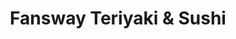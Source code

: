 ---
layout: place
title: "Fansway Teriyaki & Sushi"
permalink: /new-york/corona/fansway-teriyaki-sushi.html
stateAbbr: NY
stateName: New York
cityName: Corona
place_id: ChIJpYRmPPtfwokR0bAk7cdHEiQ
photos:
  - name: >-
      places/ChIJpYRmPPtfwokR0bAk7cdHEiQ/photos/AUy1YQ3NOEMeCfolVP_u1Ab-0EiIJfOo7Y70BP1BKU2jwaC8Zt2m4LD9-b1FgZTM_or8HuyzRmTLGSD33537J7GKABIJk_1U0p1_xyMOw38Nd_Eeg67evAZ8H5LwY5BmvEdthSOSxsafzQd81mIupIUZAzBPyLsCbkNsgawK3mTx1tB8QFQDrNSaCvT4DDhLGJRxRS7rESDmD6rShadVU1Es-TcmrGDG2B6NlDdPu87X84oJEAUgLjiUnqYkHR-KuUeMLSJCNF38BykRgf-yd2R0JBGqQwwaXNmaqY7Wq5EPOq1Rzg
    widthPx: 4032
    heightPx: 3024
    authorAttributions:
      - displayName: Fansway照烧和寿司
        uri: https://maps.google.com/maps/contrib/101864267370329735685
        photoUri: >-
          https://lh3.googleusercontent.com/a-/ALV-UjV__XH6y2hLiJRa7m6UkRxNQxjnMqmfgsYMJSB4DOFmV1KjikU=s100-p-k-no-mo
    flagContentUri: >-
      https://www.google.com/local/imagery/report/?cb_client=maps_api_places.places_api&image_key=!1e10!2sAF1QipN9dR2k1hNmVVpG4Mw6lAasoxFiBaggzbz--jK9&hl=en-US
    googleMapsUri: >-
      https://www.google.com/maps/place//data=!3m4!1e2!3m2!1sAF1QipN9dR2k1hNmVVpG4Mw6lAasoxFiBaggzbz--jK9!2e10!4m2!3m1!1s0x89c25ffb3c6684a5:0x241247c7ed24b0d1
  - name: >-
      places/ChIJpYRmPPtfwokR0bAk7cdHEiQ/photos/AUy1YQ10icSCh1qbqTxnPvHsC0KsE3hTDdlRJxhrN92FXUkgb-Tj5lnTay6d8ht6GHSZIwr4C9DQANfVbhvKqOeUfk-ql3VCcxQirC3HI4PeVJqV2D4KXdJj6_btRuN7kTn_PavlxVn_FL0MYfo_wStfPG50j_pLc-vXYoacZXV6o0PC93b3DoODpozzuiKJ5OOgetruonYLySKhIaeM-EFv5tgdf6yDI1cnuNR7M4lrRCHM6DnFIUzw19x3LSig3B7K__LCoER89Rv_J3yxjcnJxgtT_8aYHVZZ9NM3r9JQw0m6XFyZMWe5-qxxYKG0IJVGxY9-FhL9B5qRi1C4gZIDU3lRRcUloRPvt8sPKzxZa71HtLImiRLXMzAGcg07Kn6DNim3WvbP8QAtBM6CHgy4OYP9WNZpL_d2OssKzJoQioJjbz1X
    widthPx: 3563
    heightPx: 2672
    authorAttributions:
      - displayName: Devany Juarez
        uri: https://maps.google.com/maps/contrib/105469143375028323201
        photoUri: >-
          https://lh3.googleusercontent.com/a-/ALV-UjWfFsSEoI84XPcYvgzcaxZvRPVA3NEkNFtd3O2C1JoSjapU1uTRFw=s100-p-k-no-mo
    flagContentUri: >-
      https://www.google.com/local/imagery/report/?cb_client=maps_api_places.places_api&image_key=!1e10!2sCIHM0ogKEICAgID68POM8QE&hl=en-US
    googleMapsUri: >-
      https://www.google.com/maps/place//data=!3m4!1e2!3m2!1sCIHM0ogKEICAgID68POM8QE!2e10!4m2!3m1!1s0x89c25ffb3c6684a5:0x241247c7ed24b0d1
  - name: >-
      places/ChIJpYRmPPtfwokR0bAk7cdHEiQ/photos/AUy1YQ10-F-9qKTJFOWgOj3P8mJKYehTKrNTWPmvHMEe0i7hEN9l2cx2_YBJqoCQZr2KZ2XLuRInwV6z6PvqQ-lEhDIWyR6TfNgLq5OkNLuVfCQuR3UGUaK8lHCrK5S_IDMQVrP2xFZoizBFdykPSX6rYJZ44j76v9jC6A31Z3cMeMP3uO_rRUdMPxWmShdJYK9h50F9AE93yirfW95MrvbnyXlGIaGH64jeaLG44sNFttJCEU5eOnSiP3JZSQYgfWxsuYXvFitT7u87M2JQlFWrPBbuWa6Hh4rE8UjssJnRRG0fRA
    widthPx: 1440
    heightPx: 1080
    authorAttributions:
      - displayName: Fansway照烧和寿司
        uri: https://maps.google.com/maps/contrib/101864267370329735685
        photoUri: >-
          https://lh3.googleusercontent.com/a-/ALV-UjV__XH6y2hLiJRa7m6UkRxNQxjnMqmfgsYMJSB4DOFmV1KjikU=s100-p-k-no-mo
    flagContentUri: >-
      https://www.google.com/local/imagery/report/?cb_client=maps_api_places.places_api&image_key=!1e10!2sAF1QipOswRy5u8yZwDvNNVqwy2RcU2_EgPSQ2_QMZCsP&hl=en-US
    googleMapsUri: >-
      https://www.google.com/maps/place//data=!3m4!1e2!3m2!1sAF1QipOswRy5u8yZwDvNNVqwy2RcU2_EgPSQ2_QMZCsP!2e10!4m2!3m1!1s0x89c25ffb3c6684a5:0x241247c7ed24b0d1
  - name: >-
      places/ChIJpYRmPPtfwokR0bAk7cdHEiQ/photos/AUy1YQ2ClLqEzu7zP8saEsUS8OvlCAT5Dgu9KYBBrgOjMfnwnxJx_Hi54JZ4m-WvE29zBHV64nFuyx4Y8WLpXUts8M8BqGGU3XrszR1ctlBnU6GAY7vOXe9ZNGWf65gWtJSVfQefE9aR8jYjtUYcgmHW04iu7g2ATC0YzwPbOrsFzhIpPvz0AwpbciP4c6zz68Cay71038OTni1xVCxwtg-nexjOFSYoM7ILb9rfFQ-hIf_Gs8LsAQPucFadkx0P475yJAhK_gWXXiN0hwFtK9Zp8aEzbgEZ0iyciN3TJjc4_e-qPw
    widthPx: 1440
    heightPx: 1080
    authorAttributions:
      - displayName: Fansway照烧和寿司
        uri: https://maps.google.com/maps/contrib/101864267370329735685
        photoUri: >-
          https://lh3.googleusercontent.com/a-/ALV-UjV__XH6y2hLiJRa7m6UkRxNQxjnMqmfgsYMJSB4DOFmV1KjikU=s100-p-k-no-mo
    flagContentUri: >-
      https://www.google.com/local/imagery/report/?cb_client=maps_api_places.places_api&image_key=!1e10!2sAF1QipMtxs1nxhuubMVTBATweFNB70nTxLsiYc-RkisW&hl=en-US
    googleMapsUri: >-
      https://www.google.com/maps/place//data=!3m4!1e2!3m2!1sAF1QipMtxs1nxhuubMVTBATweFNB70nTxLsiYc-RkisW!2e10!4m2!3m1!1s0x89c25ffb3c6684a5:0x241247c7ed24b0d1
  - name: >-
      places/ChIJpYRmPPtfwokR0bAk7cdHEiQ/photos/AUy1YQ0d0ipl_kTA_0GPgHJweaJT_tcdwp5RdS0J5LWJzEsLOUYUSkEUuT6hyXj9Tkkqo_kRmrQpRf6LuuCrn7-sFOOQr7LuZKGmNfPbwg_wATqTQCEUXvBZW-op9ShRptp0GZksyKiKkzYU_N5KlRKQ9AZs9Ej43NZkJLyvvy0Szx_SHb5V118yIHmGTzv91E3s7xIYaWAkpHD22D0YwybpVZyD7nGzjnjPFJS4f0ITuNTO7N7HlqZOuaELcZtOTdIonMYd2etn1obSh1LLRDbg5Z0cHUZYlfakXes5rplMQFnF19yrutU_gle3MJzpNtEpQidUIsLMAMW4jK7XF39RT50Qtel7fjVh0hqgGNssDkMzzg7iNvKWjhVgHrTg6ZknbU643JAF2iPi7gb94JYdTwap1hvth0WTaa5Zg6NQ6Ew
    widthPx: 2268
    heightPx: 4032
    authorAttributions:
      - displayName: Pipe Travel
        uri: https://maps.google.com/maps/contrib/105412427200467290850
        photoUri: >-
          https://lh3.googleusercontent.com/a-/ALV-UjXSzCtcM4gKvzHhHOjd2yroBJYs6t-hz7ntUPj2MwsV_Moq3uKAdQ=s100-p-k-no-mo
    flagContentUri: >-
      https://www.google.com/local/imagery/report/?cb_client=maps_api_places.places_api&image_key=!1e10!2sCIHM0ogKEICAgICmxozrYw&hl=en-US
    googleMapsUri: >-
      https://www.google.com/maps/place//data=!3m4!1e2!3m2!1sCIHM0ogKEICAgICmxozrYw!2e10!4m2!3m1!1s0x89c25ffb3c6684a5:0x241247c7ed24b0d1
  - name: >-
      places/ChIJpYRmPPtfwokR0bAk7cdHEiQ/photos/AUy1YQ3zYQCU5JPUhFn2aSzRKxekr50fU_w0uaFEwd80Rppx9MPkWxWLHT1m9PxI4gcu8DhVJ4vgTp4W62vtKcPG2pAFgzq5Rix12rzxWiejijhxZ1IBRviK4oTmLyflRrcAFE6vhVGyfNeIqHO6OWo9BPSJxpXiDh7LZ49o3nr4EX6x4etMr5N2oRxhMMVnKBIvZs3wWFlS0vLZhFIdjnbdPg1ZZ0HfR7MWbrmTSLo5jMhWm7CxqEK21KzxC25jVeRXJ6dHMlfcYEIFP0WAIOnH24AS-isnmi6xBiHt3H-zWJXC_pxW2wpw1qPuJywkdk_vTbUi_-doIojfbsPtSyyJY0ZLf-6RqbyszYF1m8ZnWr10MEggo00H4JEu3lOlkvUHFXjRNgwgjJDcft1Idy0pXCohGkpoV-azyW47BJDZG9d5NA
    widthPx: 3024
    heightPx: 4032
    authorAttributions:
      - displayName: Benny Ashurov
        uri: https://maps.google.com/maps/contrib/102899833454543666634
        photoUri: >-
          https://lh3.googleusercontent.com/a-/ALV-UjV6AS8L-LSe6jaSD7DNMT5aOj-kJbjW-wkKAnxQaPI1MiFaug=s100-p-k-no-mo
    flagContentUri: >-
      https://www.google.com/local/imagery/report/?cb_client=maps_api_places.places_api&image_key=!1e10!2sCIHM0ogKEICAgIDsvLXydw&hl=en-US
    googleMapsUri: >-
      https://www.google.com/maps/place//data=!3m4!1e2!3m2!1sCIHM0ogKEICAgIDsvLXydw!2e10!4m2!3m1!1s0x89c25ffb3c6684a5:0x241247c7ed24b0d1
  - name: >-
      places/ChIJpYRmPPtfwokR0bAk7cdHEiQ/photos/AUy1YQ0R60bFp8_MgdBkzfpFe-IMZe7jmabqHv2cR-jyvNSYLXo1pYlhMYMYgKZPgy2EOeUh3koqnop_x7UaNjcd26jH7o5Sir0dcxJckWPqtFUiIXEcDkillu6ZbiLvOTQTQdsCCpU5Dg2TD4AKiHvc5QDrLMPwt1Ce7r7yCOvp9lVAxbyTPHXsXYjWo2u7ZYBalE8lEXts8D-zGsOUz9bz511CdNzrMbWrFuqKxd_hiCYlMSlP3MrkCZod_DCE3zEb-Ni6Hn5edFnlfWzhuTaHoLMBsT5ITI8CLkTp9ZN0yKbA6OqGfsboSi7STRb2KJVStBBm-BCIrCpHDRicWCne6qp6NaBsq4F70GnwCqn8icGJXYBqYOc4dC9GOx4VrKFg6ItnDGeil-10yegyUUd5KhqWDkiy0jN97aQue4CRkYBa-w
    widthPx: 4000
    heightPx: 3000
    authorAttributions:
      - displayName: Garamon Kanegon (Spacegizmo)
        uri: https://maps.google.com/maps/contrib/100902619982961453181
        photoUri: >-
          https://lh3.googleusercontent.com/a-/ALV-UjUwyuRFMg2XArpV8fDaSdotMgnwLUoG7zSPHH9Pu8W8muugQeZ4Hic=s100-p-k-no-mo
    flagContentUri: >-
      https://www.google.com/local/imagery/report/?cb_client=maps_api_places.places_api&image_key=!1e10!2sCIHM0ogKEICAgIDB05zTUQ&hl=en-US
    googleMapsUri: >-
      https://www.google.com/maps/place//data=!3m4!1e2!3m2!1sCIHM0ogKEICAgIDB05zTUQ!2e10!4m2!3m1!1s0x89c25ffb3c6684a5:0x241247c7ed24b0d1
  - name: >-
      places/ChIJpYRmPPtfwokR0bAk7cdHEiQ/photos/AUy1YQ3zt2FkaOlzLWFJBwglSN3n5c87fjFmiJIfJOCbxwO7JfAyl7hRB9uCf7jFaWoqHGD7B-TVqueFlfzXcDHihHCJ0QgKK4o6Fw_amUiKqhD5rwiGaB9KlEjyIfH7FxdmKr6MhaxygYWAruMaVkxzeziB7yVhzuJ1cEgIRB7AK8r_OwPs980YOE7anOFKYa3eKi5wVlXEy4S03qcdfv0qzza9JBwlWQfgEpO17ZqStT9QCzD7_JRUwrFWviaF2YaeOwvfhDFU8a2YPDut7xI8ImDDuvhrWhVMcukF-AYZdhSv8w
    widthPx: 1440
    heightPx: 1080
    authorAttributions:
      - displayName: Fansway照烧和寿司
        uri: https://maps.google.com/maps/contrib/101864267370329735685
        photoUri: >-
          https://lh3.googleusercontent.com/a-/ALV-UjV__XH6y2hLiJRa7m6UkRxNQxjnMqmfgsYMJSB4DOFmV1KjikU=s100-p-k-no-mo
    flagContentUri: >-
      https://www.google.com/local/imagery/report/?cb_client=maps_api_places.places_api&image_key=!1e10!2sAF1QipPX5HazMm3efG4lfN8BJyUckp3MXHmFVuMSWeK4&hl=en-US
    googleMapsUri: >-
      https://www.google.com/maps/place//data=!3m4!1e2!3m2!1sAF1QipPX5HazMm3efG4lfN8BJyUckp3MXHmFVuMSWeK4!2e10!4m2!3m1!1s0x89c25ffb3c6684a5:0x241247c7ed24b0d1
  - name: >-
      places/ChIJpYRmPPtfwokR0bAk7cdHEiQ/photos/AUy1YQ1-stDgbTlr-jiYXPhxg1KVo6ATmrxSnLdnU4Pq9tfK1cxhF258ndFfCcxCsZD1HjZK0kpwWAR7-ir3h1YA3gGtVLFU7NhJo2xnJMZWxzWwW81oW7w5K4qj_dRVbzbflD-gAbVR1oMSA9Y5ZPb87y72frXfwLznljt-jYNkjxAhrM3f7gObANyzgRZMYeKpfzj8xr3P4dwzKlB7Yf1dz2-TEEr28l6DEdxJ_hBHnTADLA00bPoEnbDvYd1jccaNgSV1BWHcWM4e4eaSS_Ayo-qrF0Jx01EZ3cZ2tAGm-3vkbA
    widthPx: 1440
    heightPx: 1080
    authorAttributions:
      - displayName: Fansway照烧和寿司
        uri: https://maps.google.com/maps/contrib/101864267370329735685
        photoUri: >-
          https://lh3.googleusercontent.com/a-/ALV-UjV__XH6y2hLiJRa7m6UkRxNQxjnMqmfgsYMJSB4DOFmV1KjikU=s100-p-k-no-mo
    flagContentUri: >-
      https://www.google.com/local/imagery/report/?cb_client=maps_api_places.places_api&image_key=!1e10!2sAF1QipPmnZePn3ou5plpqSEGUlR5PEodFeytftad5VLY&hl=en-US
    googleMapsUri: >-
      https://www.google.com/maps/place//data=!3m4!1e2!3m2!1sAF1QipPmnZePn3ou5plpqSEGUlR5PEodFeytftad5VLY!2e10!4m2!3m1!1s0x89c25ffb3c6684a5:0x241247c7ed24b0d1
  - name: >-
      places/ChIJpYRmPPtfwokR0bAk7cdHEiQ/photos/AUy1YQ3AM3wKQM82hk7Vgmk4ETi23kxRZmfX2and7IPDqQd1QDckhT6zKCaDIg2kjwrDzLwENoIJz2Fpt91J02QqlFXxwV1UFQMhbUEZ491RHxhZysXRFZKl8lIw1b65Nk4CL38t2r7bLnprx481GoWMWSEnYQ8R3o2NDM2CthicuIbZeCyUrsBaVKF4sJMjqhQr3beaA94agimLGu85VFJg0yh4IS9g27hIkxB8_DQ2oysoaw-ajxpJE5UD_oDOWtSZ5_tqGcW_MCy4bwUH1DwoI4vFA_UTLXFtbfhDnYiN6XHCkw
    widthPx: 1440
    heightPx: 1080
    authorAttributions:
      - displayName: Fansway照烧和寿司
        uri: https://maps.google.com/maps/contrib/101864267370329735685
        photoUri: >-
          https://lh3.googleusercontent.com/a-/ALV-UjV__XH6y2hLiJRa7m6UkRxNQxjnMqmfgsYMJSB4DOFmV1KjikU=s100-p-k-no-mo
    flagContentUri: >-
      https://www.google.com/local/imagery/report/?cb_client=maps_api_places.places_api&image_key=!1e10!2sAF1QipPOqIAayGHF2M-RnkPCZwvt45UDDzgY_joCQdht&hl=en-US
    googleMapsUri: >-
      https://www.google.com/maps/place//data=!3m4!1e2!3m2!1sAF1QipPOqIAayGHF2M-RnkPCZwvt45UDDzgY_joCQdht!2e10!4m2!3m1!1s0x89c25ffb3c6684a5:0x241247c7ed24b0d1
address: 4304 Junction Blvd, Corona, NY 11368, USA
street: 4304 Junction Blvd
city: Corona
state: NY
zip: '11368'
country: USA
neighborhood: Corona
latitude: '40.745355'
longitude: '-73.868324'
accessibility_options:
  wheelchairAccessibleEntrance: true
business_status: OPERATIONAL
name: Fansway Teriyaki & Sushi
google_maps_links:
  directionsUri: >-
    https://www.google.com/maps/dir//''/data=!4m7!4m6!1m1!4e2!1m2!1m1!1s0x89c25ffb3c6684a5:0x241247c7ed24b0d1!3e0
  placeUri: https://maps.google.com/?cid=2599218858948866257
  writeAReviewUri: >-
    https://www.google.com/maps/place//data=!4m3!3m2!1s0x89c25ffb3c6684a5:0x241247c7ed24b0d1!12e1
  reviewsUri: >-
    https://www.google.com/maps/place//data=!4m4!3m3!1s0x89c25ffb3c6684a5:0x241247c7ed24b0d1!9m1!1b1
  photosUri: >-
    https://www.google.com/maps/place//data=!4m3!3m2!1s0x89c25ffb3c6684a5:0x241247c7ed24b0d1!10e5
primary_type: Japanese Restaurant
opening_hours:
  regular: null
  current: null
secondary_opening_hours:
  regular:
    weekdayDescriptions: null
    type: null
  current:
    weekdayDescriptions: null
    type: null
phone: null
price_level: null
price_range: null
rating: null
rating_count: 0
website: null
description: null
reviews: null
parking_options: null
payment_options: null
allow_dogs: null
curbside_pickup: null
delivery: null
dine_in: null
good_for_children: null
good_for_groups: null
good_for_sports: null
live_music: null
menu_for_children: null
outdoor_seating: null
reservable: null
restroom: null
serves_beer: null
serves_breakfast: null
serves_brunch: null
serves_cocktails: null
serves_coffee: null
serves_dinner: null
serves_dessert: null
serves_lunch: null
serves_vegetarian_food: null
serves_wine: null
takeout: null
slug: Fansway-Teriyaki-and-Sushi

---